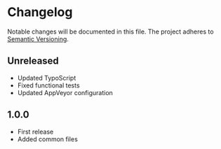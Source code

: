 Changelog
=========

Notable changes will be documented in this file. The project adheres to [Semantic Versioning].

Unreleased
----------

* Updated TypoScript
* Fixed functional tests
* Updated AppVeyor configuration

1.0.0
-----

* First release
* Added common files

[Semantic Versioning]: http://semver.org "Semantic Versioning"
